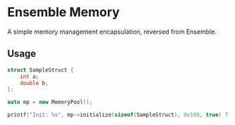 # Ensemble Memory

A simple memory management encapsulation, reversed from Ensemble.

## Usage

```c++
struct SampleStruct {
    int a;
    double b;
};

auto mp = new MemoryPool();

printf("Init: %s", mp->initialize(sizeof(SampleStruct), 0x100, true) ? "T" : "F");
```
